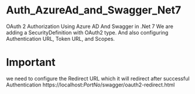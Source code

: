 # Auth_AzureAd_and_Swagger_Net7
OAuth 2 Authorization Using Azure AD And Swagger in .Net 7
We are adding a SecurityDefinition with OAuth2 type. And also configuring Authentication URL, Token URL, and Scopes. 

# Important
we need to configure the Redirect URL which it will redirect after successful Authentication https://localhost:*PortNo*/swagger/oauth2-redirect.html
